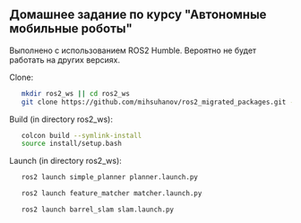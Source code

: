 ## Домашнее задание по курсу "Автономные мобильные роботы"
Выполнено с использованием ROS2 Humble. Вероятно не будет работать на других версиях.

Clone:
```bash
   mkdir ros2_ws || cd ros2_ws
   git clone https://github.com/mihsuhanov/ros2_migrated_packages.git --recursive
```
Build (in directory ros2_ws):
```bash
   colcon build --symlink-install
   source install/setup.bash
```
Launch (in directory ros2_ws):
```bash
   ros2 launch simple_planner planner.launch.py
```
```bash
   ros2 launch feature_matcher matcher.launch.py
```
```bash
   ros2 launch barrel_slam slam.launch.py
```
   